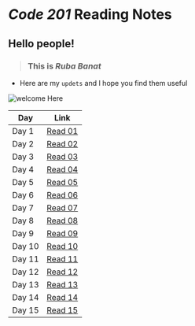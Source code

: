 # *Code 201* Reading Notes 

## Hello people!

> ###  This is ***Ruba Banat*** 
- Here are my `updets`  and I hope you find them useful 

![welcome Here](https://res.cloudinary.com/practicaldev/image/fetch/s--xk_bukJd--/c_imagga_scale,f_auto,fl_progressive,h_420,q_auto,w_1000/https://thepracticaldev.s3.amazonaws.com/i/mrwi729n6z36y41in2sh.jpg)


Day | Link
------------ | -------------
Day 1 | [Read 01](https://rubabanat.github.io/Reading_Notes/class-01)
Day 2 | [Read 02](https://rubabanat.github.io/Reading_Notes/class-02)
Day 3 | [Read 03](https://rubabanat.github.io/Reading_Notes/class-03)
Day 4 | [Read 04](https://rubabanat.github.io/Reading_Notes/class-04)
Day 5 | [Read 05](https://rubabanat.github.io/Reading_Notes/class-05)
Day 6 | [Read 06](https://rubabanat.github.io/Reading_Notes/class-06)
Day 7 | [Read 07](https://rubabanat.github.io/Reading_Notes/class-07)
Day 8 | [Read 08](https://rubabanat.github.io/Reading_Notes/class-08)
Day 9 | [Read 09](https://rubabanat.github.io/Reading_Notes/class-09)
Day 10| [Read 10](https://rubabanat.github.io/Reading_Notes/class-10)
Day 11| [Read 11]()
Day 12| [Read 12]()
Day 13| [Read 13]()
Day 14| [Read 14]()
Day 15| [Read 15]()



